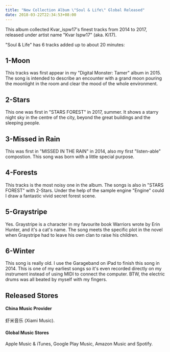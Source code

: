 ```yaml
---
title: "New Collection Album \"Soul & Life\" Global Released"
date: 2018-03-22T22:34:53+08:00
---
```

This album collected Kvar_ispw17's finest tracks from 2014 to 2017, released under artist name "Kvar Ispw17" (aka. Ki17).

"Soul & Life" has 6 tracks added up to about 20 minutes:

## 1-Moon

This tracks was first appear in my "Digital Monster: Tamer" album in 2015. The song is intended to describe an encounter with a grand moon pouring the moonlight in the room and clear the mood of the whole environment.

## 2-Stars

This one was first in "STARS FOREST" in 2017, summer. It shows a starry night sky in the centre of the city, beyond the great buildings and the sleeping people.

## 3-Missed in Rain

This was first in "MISSED IN THE RAIN" in 2014, also my first "listen-able" compostion. This song was born with a little special purpose.

## 4-Forests

This tracks is the most noisy one in the album. The songs is also in "STARS FOREST" with 2-Stars. Under the help of the sample engine "Engine" could I draw a fantastic vivid secret forest scene.

## 5-Graystripe

Yes. Graystripe is a character in my favourite book Warriors wrote by Erin Hunter, and it's a cat's name. The song meets the specific plot in the novel when Graystripe had to leave his own clan to raise his children.

## 6-Winter

This song is really old. I use the Garageband on iPad to finish this song in 2014. This is one of my earliest songs so it's even recorded directly on my instrument instead of using MIDI to connect the computer. BTW, the electric drums was all beated by myself with my fingers.

## Released Stores

#### China Music Provider

虾米音乐 (Xiami Music).

#### Global Music Stores

Apple Music & iTunes, Google Play Music, Amazon Music and Spotify.